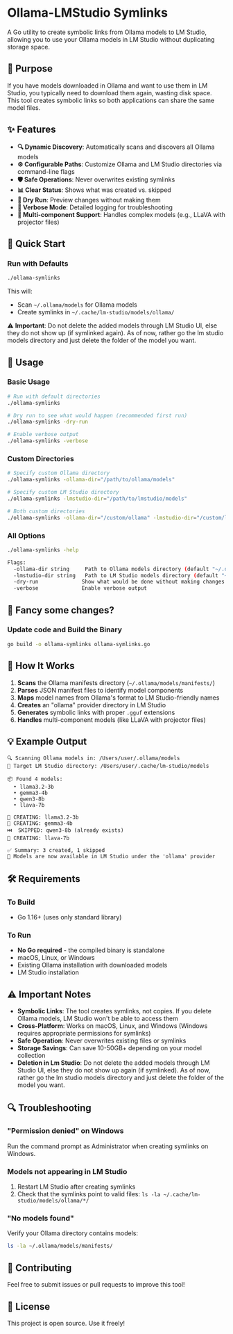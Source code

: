 # Ollama-LMStudio Symlinks

A Go utility to create symbolic links from Ollama models to LM Studio, allowing you to use your Ollama models in LM Studio without duplicating storage space.

## 🎯 Purpose

If you have models downloaded in Ollama and want to use them in LM Studio, you typically need to download them again, wasting disk space. This tool creates symbolic links so both applications can share the same model files.

## ✨ Features

- **🔍 Dynamic Discovery**: Automatically scans and discovers all Ollama models
- **⚙️ Configurable Paths**: Customize Ollama and LM Studio directories via command-line flags
- **🛡️ Safe Operations**: Never overwrites existing symlinks
- **📊 Clear Status**: Shows what was created vs. skipped
- **🧪 Dry Run**: Preview changes without making them
- **📝 Verbose Mode**: Detailed logging for troubleshooting
- **🎯 Multi-component Support**: Handles complex models (e.g., LLaVA with projector files)

## 🚀 Quick Start

### Run with Defaults

```bash
./ollama-symlinks
```

This will:

- Scan `~/.ollama/models` for Ollama models
- Create symlinks in `~/.cache/lm-studio/models/ollama/`

⚠️ **Important**: Do not delete the added models through LM Studio UI, else they do not show up (if symlinked again). As of now, rather go the lm studio models directory and just delete the folder of the model you want.

## 📖 Usage

### Basic Usage

```bash
# Run with default directories
./ollama-symlinks

# Dry run to see what would happen (recommended first run)
./ollama-symlinks -dry-run

# Enable verbose output
./ollama-symlinks -verbose
```

### Custom Directories

```bash
# Specify custom Ollama directory
./ollama-symlinks -ollama-dir="/path/to/ollama/models"

# Specify custom LM Studio directory
./ollama-symlinks -lmstudio-dir="/path/to/lmstudio/models"

# Both custom directories
./ollama-symlinks -ollama-dir="/custom/ollama" -lmstudio-dir="/custom/lmstudio"
```

### All Options

```bash
./ollama-symlinks -help

Flags:
  -ollama-dir string     Path to Ollama models directory (default "~/.ollama/models")
  -lmstudio-dir string   Path to LM Studio models directory (default "~/.cache/lm-studio/models")
  -dry-run              Show what would be done without making changes
  -verbose              Enable verbose output
```

## 🚀 Fancy some changes?

### Update code and Build the Binary

```bash
go build -o ollama-symlinks ollama-symlinks.go
```

## 🔧 How It Works

1. **Scans** the Ollama manifests directory (`~/.ollama/models/manifests/`)
2. **Parses** JSON manifest files to identify model components
3. **Maps** model names from Ollama's format to LM Studio-friendly names
4. **Creates** an "ollama" provider directory in LM Studio
5. **Generates** symbolic links with proper `.gguf` extensions
6. **Handles** multi-component models (like LLaVA with projector files)

## 💡 Example Output

```
🔍 Scanning Ollama models in: /Users/user/.ollama/models
🎯 Target LM Studio directory: /Users/user/.cache/lm-studio/models

📦 Found 4 models:
  • llama3.2-3b
  • gemma3-4b
  • qwen3-8b
  • llava-7b

🔗 CREATING: llama3.2-3b
🔗 CREATING: gemma3-4b
⏭️  SKIPPED: qwen3-8b (already exists)
🔗 CREATING: llava-7b

✅ Summary: 3 created, 1 skipped
🎉 Models are now available in LM Studio under the 'ollama' provider
```

## 🛠️ Requirements

### To Build

- Go 1.16+ (uses only standard library)

### To Run

- **No Go required** - the compiled binary is standalone
- macOS, Linux, or Windows
- Existing Ollama installation with downloaded models
- LM Studio installation

## ⚠️ Important Notes

- **Symbolic Links**: The tool creates symlinks, not copies. If you delete Ollama models, LM Studio won't be able to access them
- **Cross-Platform**: Works on macOS, Linux, and Windows (Windows requires appropriate permissions for symlinks)
- **Safe Operation**: Never overwrites existing files or symlinks
- **Storage Savings**: Can save 10-50GB+ depending on your model collection
- **Deletion in Lm Studio**: Do not delete the added models through LM Studio UI, else they do not show up again (if symlinked). As of now, rather go the lm studio models directory and just delete the folder of the model you want.

## 🔍 Troubleshooting

### "Permission denied" on Windows

Run the command prompt as Administrator when creating symlinks on Windows.

### Models not appearing in LM Studio

1. Restart LM Studio after creating symlinks
2. Check that the symlinks point to valid files: `ls -la ~/.cache/lm-studio/models/ollama/*/`

### "No models found"

Verify your Ollama directory contains models:

```bash
ls -la ~/.ollama/models/manifests/
```

## 🤝 Contributing

Feel free to submit issues or pull requests to improve this tool!

## 📄 License

This project is open source. Use it freely!
